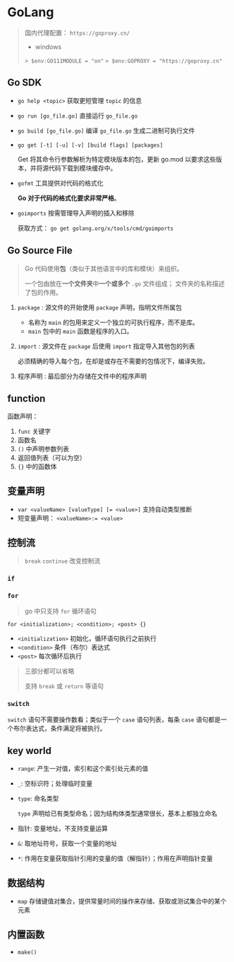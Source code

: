 # GoLang

> 国内代理配置： `https://goproxy.cn/`
> 
> * windows
>     
> `> $env:GO111MODULE = "on"` `> $env:GOPROXY = "https://goproxy.cn"`

## Go SDK

* `go help <topic>` 获取更短管理 `topic` 的信息
* `go run [go_file.go]` 直接运行 `go_file.go` 
* `go build [go_file.go]` 编译 `go_file.go` 生成二进制可执行文件
* `go get [-t] [-u] [-v] [build flags] [packages]`

    Get 将其命令行参数解析为特定模块版本的包，更新 go.mod 以要求这些版本，并将源代码下载到模块缓存中。

* `gofmt` 工具提供对代码的格式化

    **Go 对于代码的格式化要求非常严格**。

* `goimports` 按需管理导入声明的插入和移除

    获取方式： `go get golang.org/x/tools/cmd/goimports`

## Go Source File

> Go 代码使用**包**（类似于其他语言中的库和模块）来组织。
> 
> 一个包由放在**一个文件夹**中**一个或多个** `.go` 文件组成；
> 文件夹的名称描述了包的作用。

1. `package` : 源文件的开始使用 `package` 声明，指明文件所属包

    * 名称为 `main` 的包用来定义一个独立的可执行程序，而不是库。
    * `main` 包中的 `main` 函数是程序的入口。
2. `import` : 源文件在 `package` 后使用 `import` 指定导入其他包的列表

    必须精确的导入每个包，在却是或存在不需要的包情况下，编译失败。

3. 程序声明 : 最后部分为存储在文件中的程序声明

## function

函数声明： 
1. `func` 关键字
2. 函数名
3. `()` 中声明参数列表
4. 返回值列表（可以为空）
5. `{}` 中的函数体

## 变量声明

* `var <valueName> [valueType] [= <value>]` 支持自动类型推断
* 短变量声明： `<valueName>:= <value>`

## 控制流

> `break` `continue` 改变控制流

### `if`

### `for`

> go 中只支持 `for` 循环语句

`for <initialization>; <condition>; <post> {}`
* `<initialization>` 初始化，循环语句执行之前执行
* `<condition>` 条件（布尔）表达式
* `<post>` 每次循环后执行

> 三部分都可以省略
> 
> 支持 `break` 或 `return` 等语句

### `switch`

`switch` 语句不需要操作数看；类似于一个 `case` 语句列表，每条 `case` 语句都是一个布尔表达式，条件满足将被执行。

## key world

* `range`: 产生一对值，索引和这个索引处元素的值
* `_`: 空标识符；处理临时变量
* `type`:  命名类型
  
    `type` 声明给已有类型命名；因为结构体类型通常很长，基本上都独立命名

* 指针: 变量地址，不支持变量运算
* `&`: 取地址符号，获取一个变量的地址
* `*`: 作用在变量获取指针引用的变量的值（解指针）；作用在声明指针变量

## 数据结构

* `map` 存储键值对集合，提供常量时间的操作来存储、获取或测试集合中的某个元素

## 内置函数

* `make()`

